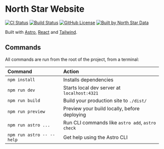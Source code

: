 # North Star Website

[![CI Status](https://img.shields.io/github/actions/workflow/status/north-star-data/website/ci.yml?label=biome)](https://github.com/north-star-data/website/actions/workflows/ci.yml)
[![Build Status](https://img.shields.io/github/actions/workflow/status/north-star-data/website/deploy.yml)](https://github.com/north-star-data/website/actions/workflows/deploy.yml)
[![GitHub License](https://img.shields.io/github/license/north-star-data/website)](LICENSE)
[![Built by North Star Data](https://img.shields.io/badge/built_by-North_Star_Data-4F46E5)](https://northstardata.co/)

Built with [Astro](https://astro.build/), [React](https://react.dev/) and [Tailwind](https://tailwindcss.com/).

## Commands

All commands are run from the root of the project, from a terminal:

| Command                   | Action                                           |
| :------------------------ | :----------------------------------------------- |
| `npm install`             | Installs dependencies                            |
| `npm run dev`             | Starts local dev server at `localhost:4321`      |
| `npm run build`           | Build your production site to `./dist/`          |
| `npm run preview`         | Preview your build locally, before deploying     |
| `npm run astro ...`       | Run CLI commands like `astro add`, `astro check` |
| `npm run astro -- --help` | Get help using the Astro CLI                     |
